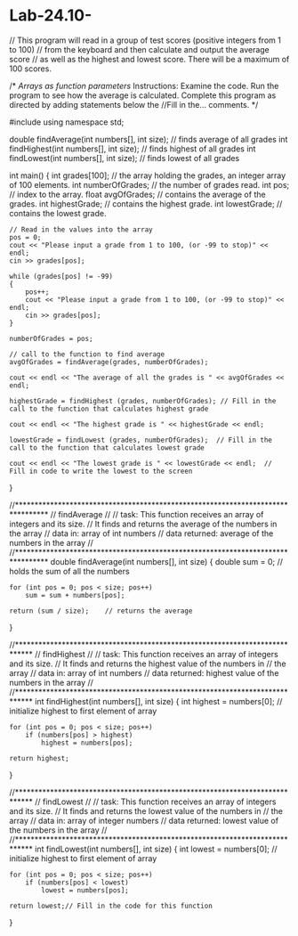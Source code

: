 # Lab-24.10-
// This program will read in a group of test scores (positive integers from 1 to 100)
// from the keyboard and then calculate and output the average score
// as well as the highest and lowest score. There will be a maximum of 100 scores.

/* _Arrays as function parameters_
Instructions: Examine the code. Run the program to see how the average is calculated.
Complete this program as directed by adding statements below the 
//Fill in the...   comments.   */

#include <iostream>
using namespace std;

double findAverage(int numbers[], int size);	// finds average of all grades 
int  findHighest(int numbers[], int size);		// finds highest of all grades 
int  findLowest(int numbers[], int size);		// finds lowest of all grades

int main()
{
	int grades[100];	// the array holding the grades, an integer array of 100 elements. 
	int numberOfGrades;	// the number of grades read.
	int pos;			// index to the array.
	float avgOfGrades;	// contains the average of the grades. 
	int highestGrade;	// contains the highest grade.
	int lowestGrade;	// contains the lowest grade.

	// Read in the values into the array 
	pos = 0;
	cout << "Please input a grade from 1 to 100, (or -99 to stop)" << endl;
	cin >> grades[pos];

	while (grades[pos] != -99)
	{
		pos++;
		cout << "Please input a grade from 1 to 100, (or -99 to stop)" << endl;
		cin >> grades[pos];
	}

	numberOfGrades = pos;

	// call to the function to find average
	avgOfGrades = findAverage(grades, numberOfGrades);

	cout << endl << "The average of all the grades is " << avgOfGrades << endl;

	highestGrade = findHighest (grades, numberOfGrades); // Fill in the call to the function that calculates highest grade

	cout << endl << "The highest grade is " << highestGrade << endl;

	lowestGrade = findLowest (grades, numberOfGrades);  // Fill in the call to the function that calculates lowest grade

	cout << endl << "The lowest grade is " << lowestGrade << endl;  // Fill in code to write the lowest to the screen


}

//********************************************************************************
// findAverage
//
// task:	      This function receives an array of integers and its size.
//	              It finds and returns the average of the numbers in the array
// data in:	      array of int numbers
// data returned: average of the numbers in the array
//
//********************************************************************************
double findAverage(int numbers[], int size)
{
	double sum = 0;			// holds the sum of all the numbers

	for (int pos = 0; pos < size; pos++)
		sum = sum + numbers[pos];

	return (sum / size);	// returns the average
}

//****************************************************************************
// findHighest
//
// task:	      This function receives an array of integers and its size.
//	              It finds and returns the highest value of the numbers in 
//                the array
// data in:	      array of int numbers
// data returned: highest value of the numbers in the array
//
//****************************************************************************
int	findHighest(int numbers[], int size)
{
	int highest = numbers[0];  // initialize highest to first element of array
	
	for (int pos = 0; pos < size; pos++)
		if (numbers[pos] > highest)
			highest = numbers[pos];

	return highest;
}

//****************************************************************************
// findLowest
//
// task:	      This function receives an array of integers and its size.
//	              It finds and returns the lowest value of the numbers in 
//                the array
// data in:	      array of integer numbers
// data returned: lowest value of the numbers in the array
//
//****************************************************************************
int	findLowest(int numbers[], int size)
{
	int lowest = numbers[0];  // initialize highest to first element of array
	
	for (int pos = 0; pos < size; pos++)
		if (numbers[pos] < lowest)
			lowest = numbers[pos];

	return lowest;// Fill in the code for this function
}
